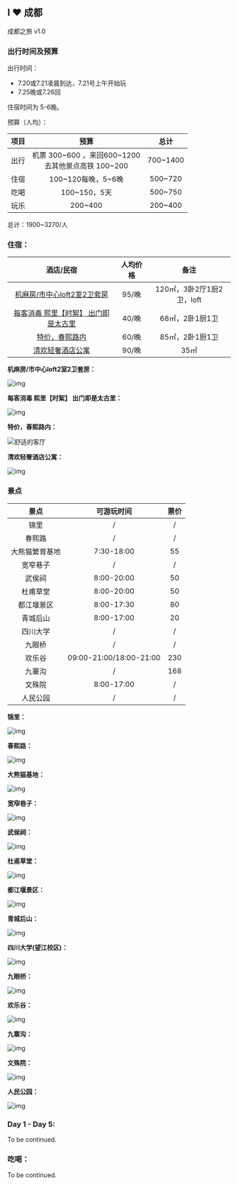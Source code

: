 ## I  ❤ 成都

成都之旅 v1.0

### 出行时间及预算

出行时间：

- 7.20或7.21凌晨到达，7.21号上午开始玩
- 7.25晚或7.26回

住宿时间为 5-6晚。

预算（人均）：

| 项目 |                          预算                           |   总计   |
| :--: | :-----------------------------------------------------: | :------: |
| 出行 | 机票 300~600 ，来回600~1200<br />去其他景点高铁 100~200 | 700~1400 |
| 住宿 |                   100~120每晚，5~6晚                    | 500~720  |
| 吃喝 |                      100~150，5天                       | 500~750  |
| 玩乐 |                         200~400                         | 200~400  |

总计：1900~3270/人



### 住宿：

|                          酒店/民宿                           | 人均价格 |           备注            |
| :----------------------------------------------------------: | :------: | :-----------------------: |
|    [机麻房/市中心loft2室2卫套房](http://dpurl.cn/W5ae9kT)    |  95/晚   | 120㎡，3卧2厅1厨2卫，loft |
| [每客消毒  熙里【时絮】  出门即是太古里](http://dpurl.cn/ksecaOH) |  40/晚   |      68㎡，2卧1厨1卫      |
|         [特价，春熙路内](https://abnb.me/ft7cXIDgG7)         |  60/晚   |      85㎡，2卧1厨1卫      |
| [清欢轻奢酒店公寓](https://w.meituan.com/s/default1?mt_share_id=kbystspmkncx&url=http%3A%2F%2Fwww.meituan.com%2Fshop%2F1581476434.html%3Futm_term%3DAandroidBgroupC10.8.202DsystemEpoiG2020062816155100000000000001AF3DD2ADF924F35B8E024459DAA5AE8A153835328008219534713%26utm_source%3Dappshare%26utm_medium%3Dandroidweb%26utm_fromapp%3Dmore) |  90/晚   |           35㎡            |

**机麻房/市中心loft2室2卫套房：**

![img](https://img.meituan.net/phoenix/1d37ce0949d4dffb46c05d4e9d614376772657.jpg@1920w_1080h)

**每客消毒  熙里【时絮】  出门即是太古里：**

![img](https://img.meituan.net/phoenix/21db7b57ff7bf7ea3cfa07eaf60a9db62010265.jpg@1920w_1080h)

**特价，春熙路内：**

![舒适的客厅](https://z1.muscache.cn/im/pictures/65be3ead-70e3-4248-be93-e6cc33758815.jpg?im_w=1200)

**清欢轻奢酒店公寓：**

![img](http://p0.meituan.net/tdchoteldark/c67265f960afc6c7783b82e116e2026a_1_b8eb8f1aa8e3ef7a_1_Xb29K3l375cIRUP5FMHcb4kUKR5bSg/sxWUq4AHV/fhwiLWrXBYccu3jONjlWjiEt4wYk4XidR6Xy8WDW+qqkaGuHgOLzuD6UR7zN10Fiy8LNlGppG/iINhw+ppDZH9P)

### 景点

|      景点      |       可游玩时间        | 票价 |
| :------------: | :---------------------: | :--: |
|      锦里      |            /            |  /   |
|     春熙路     |            /            |  /   |
| 大熊猫繁育基地 |       7:30-18:00        |  55  |
|    宽窄巷子    |            /            |  /   |
|     武侯祠     |       8:00-20:00        |  50  |
|    杜甫草堂    |       8:00-20:00        |  50  |
|   都江堰景区   |       8:00-17:30        |  80  |
|    青城后山    |       8:00-17:00        |  20  |
|    四川大学    |            /            |  /   |
|     九眼桥     |            /            |  /   |
|     欢乐谷     | 09:00-21:00/18:00-21:00 | 230  |
|     九寨沟     |            /            | 168  |
|     文殊院     |       8:00-17:00        |  /   |
|    人民公园    |            /            |  /   |



**锦里：**

![img](https://b1-q.mafengwo.net/s11/M00/D4/28/wKgBEFtlvWWAUOxHACfN0YRJhjI00.jpeg?imageMogr2%2Fthumbnail%2F%21690x370r%2Fgravity%2FCenter%2Fcrop%2F%21690x370%2Fquality%2F100)

**春熙路：**

![img](https://b1-q.mafengwo.net/s11/M00/61/6A/wKgBEFtsXoSADrgpABx1EhcEWyY05.jpeg?imageMogr2%2Fthumbnail%2F%21690x370r%2Fgravity%2FCenter%2Fcrop%2F%21690x370%2Fquality%2F100)

**大熊猫基地：**

![img](https://p1-q.mafengwo.net/s9/M00/99/04/wKgBs1fYx3qADOEbAAtEDC3KXNo01.jpeg?imageMogr2%2Fthumbnail%2F%21690x370r%2Fgravity%2FCenter%2Fcrop%2F%21690x370%2Fquality%2F100)



**宽窄巷子：**

![img](https://b1-q.mafengwo.net/s11/M00/12/5A/wKgBEFti5iSAI2WlAC2l_DlLSvo32.jpeg?imageMogr2%2Fthumbnail%2F%21690x370r%2Fgravity%2FCenter%2Fcrop%2F%21690x370%2Fquality%2F100)

**武侯祠：**

![img](https://b1-q.mafengwo.net/s11/M00/3B/41/wKgBEFpTIjaADHLRAAbM9KsUwLs31.jpeg?imageMogr2%2Fthumbnail%2F%21690x370r%2Fgravity%2FCenter%2Fcrop%2F%21690x370%2Fquality%2F100)

**杜甫草堂：**

![img](https://b1-q.mafengwo.net/s11/M00/A4/4C/wKgBEFrfLwuAer6UABLDEoIcSAw45.jpeg?imageMogr2%2Fthumbnail%2F%21690x370r%2Fgravity%2FCenter%2Fcrop%2F%21690x370%2Fquality%2F100)

**都江堰景区：**

![img](https://n1-q.mafengwo.net/s15/M00/E2/CB/CoUBGV3o1R6AYVVjAAD8nFSyowM27.jpeg?imageMogr2%2Fthumbnail%2F%21690x370r%2Fgravity%2FCenter%2Fcrop%2F%21690x370%2Fquality%2F100)

**青城后山：**

![img](https://b1-q.mafengwo.net/s5/M00/0C/54/wKgB3FIZkZWAFPKcAA8rheyfm1k23.jpeg?imageMogr2%2Fthumbnail%2F%21690x370r%2Fgravity%2FCenter%2Fcrop%2F%21690x370%2Fquality%2F100)



**四川大学(望江校区)：**

![img](http://n1-q.mafengwo.net/s12/M00/99/D7/wKgED1vlgmWAHxUGAB4bI5SO7sw43.jpeg?imageMogr2%2Fthumbnail%2F%21690x370r%2Fgravity%2FCenter%2Fcrop%2F%21690x370%2Fquality%2F100)

**九眼桥：**

![img](http://b1-q.mafengwo.net/s12/M00/A9/61/wKgED1usHmeARJs5ACIgfpO1mrU44.jpeg?imageMogr2%2Fthumbnail%2F%21690x370r%2Fgravity%2FCenter%2Fcrop%2F%21690x370%2Fquality%2F100)

**欢乐谷：**

![img](http://b1-q.mafengwo.net/s12/M00/9C/F4/wKgED1vYDL-ABjuwAAJj_HUARas75.jpeg?imageMogr2%2Fthumbnail%2F%21690x370r%2Fgravity%2FCenter%2Fcrop%2F%21690x370%2Fquality%2F100)

**九寨沟：**

![img](https://p1-q.mafengwo.net/s7/M00/D2/DC/wKgB6lSiDL2AYHqQAAn1eisORm8596.png?imageMogr2%2Fthumbnail%2F%211020x540r%2Fgravity%2FCenter%2Fcrop%2F%211020x540%2Fquality%2F100)

**文殊院：**

![img](http://b1-q.mafengwo.net/s15/M00/55/DF/CoUBGV3qECyAfQWHAAKnDXtgV3g67.jpeg?imageMogr2%2Fthumbnail%2F%21690x370r%2Fgravity%2FCenter%2Fcrop%2F%21690x370%2Fquality%2F100)

**人民公园：**

![img](http://b1-q.mafengwo.net/s15/M00/56/CA/CoUBGV3qEHqAWDGPAAItIInjytQ77.jpeg?imageMogr2%2Fthumbnail%2F%21690x370r%2Fgravity%2FCenter%2Fcrop%2F%21690x370%2Fquality%2F100)

### Day 1 - Day 5:

To be continued.



### 吃喝：

To be continued.




